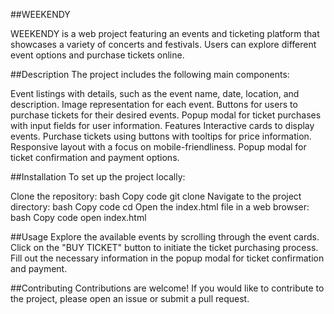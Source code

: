 ##WEEKENDY

WEEKENDY is a web project featuring an events and ticketing platform that showcases a variety of concerts and festivals. Users can explore different event options and purchase tickets online.


##Description
The project includes the following main components:

Event listings with details, such as the event name, date, location, and description.
Image representation for each event.
Buttons for users to purchase tickets for their desired events.
Popup modal for ticket purchases with input fields for user information.
Features
Interactive cards to display events.
Purchase tickets using buttons with tooltips for price information.
Responsive layout with a focus on mobile-friendliness.
Popup modal for ticket confirmation and payment options.

##Installation
To set up the project locally:

Clone the repository:
bash
Copy code
git clone <repository-url>
Navigate to the project directory:
bash
Copy code
cd <project-directory>
Open the index.html file in a web browser:
bash
Copy code
open index.html

##Usage
Explore the available events by scrolling through the event cards.
Click on the "BUY TICKET" button to initiate the ticket purchasing process.
Fill out the necessary information in the popup modal for ticket confirmation and payment.

##Contributing
Contributions are welcome! If you would like to contribute to the project, please open an issue or submit a pull request.
